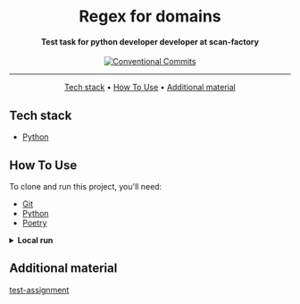<h1 align="center">
  Regex for domains
  <br>
</h1>

<h4 align="center">
    Test task for python developer developer at scan-factory
    <br>
</h4>

<div align="center">

[![Conventional Commits](https://img.shields.io/badge/Conventional%20Commits-1.0.0-%23FE5196?logo=conventionalcommits&logoColor=white)](https://conventionalcommits.org)

</div>
<hr>

<p align="center">
  <a href="#tech-stack">Tech stack</a> •
  <a href="#how-to-use">How To Use</a> •
  <a href="#additional-material">Additional material</a>
</p>


## Tech stack
- [Python](https://www.python.org)


## How To Use
To clone and run this project, you'll need:
- [Git](https://git-scm.com)
- [Python](https://www.python.org/downloads/)
- [Poetry](https://python-poetry.org/docs/#installation)


<details>

<summary><strong>Local run</strong></summary>

1. Firstly clone repo
   ```bash
   git clone git@github.com:mrKazzila/test_task_3.git
   ```

2. Setup poetry
   ```bash
   poetry config virtualenvs.in-project true
   poetry shell
   poetry install
   ```

3. Run script
   ```bash
   python app/main.py
   ```

4. Run tests
   ```bash
   pytest
   ```

</details>


## Additional material

[test-assignment](readme/test_assignment.pdf)
